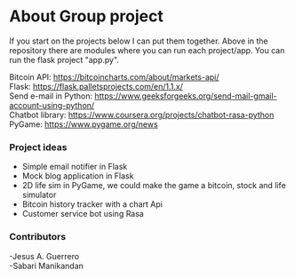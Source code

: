 # About Group project
If you start on the projects below I can put them together. Above in the repository there are modules where you can run each project/app. You can run the flask project "app.py".

Bitcoin API: https://bitcoincharts.com/about/markets-api/ <br>
Flask: https://flask.palletsprojects.com/en/1.1.x/ <br>
Send e-mail in Python: https://www.geeksforgeeks.org/send-mail-gmail-account-using-python/<br>
Chatbot library: https://www.coursera.org/projects/chatbot-rasa-python<br>
PyGame: https://www.pygame.org/news
<br>
<h3>Project ideas</h3>
<ul>
<li>Simple email notifier in Flask</li>
<li>Mock blog application in Flask</li>
<li>2D life sim in PyGame, we could make the game a bitcoin, stock and life simulator</li>
<li>Bitcoin history tracker with a chart Api</li>
 <li>Customer service bot using Rasa</li>
</ul>

<h3>Contributors</h3>
-Jesus A. Guerrero <br>
-Sabari Manikandan 
